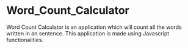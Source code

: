 # Word_Count_Calculator
Word Count Calculator is an application which will count all the words written in an sentence. This application is made using Javascript functionalities.
